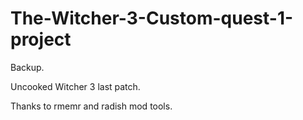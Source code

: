 # The-Witcher-3-Custom-quest-1-project

Backup.

Uncooked Witcher 3 last patch.

Thanks to rmemr and radish mod tools.
